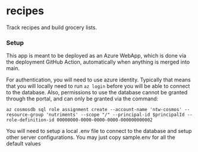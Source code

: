 # recipes
Track recipes and build grocery lists.

### Setup
This app is meant to be deployed as an Azure WebApp, which is done via the deployment GitHub Action, automatically when anything is merged into main. 

For authentication, you will need to use azure identity. Typically that means that you will locally need to run `az login` before you will be able to connect to the database. Also, permissions to use the database cannot be granted through the portal, and can only be granted via the command:

`az cosmosdb sql role assignment create --account-name 'ntw-cosmos' --resource-group 'nutriments' --scope "/" --principal-id $principalId --role-definition-id 00000000-0000-0000-0000-000000000002`

You will need to setup a local .env file to connect to the database and setup other server configurations. You may just copy sample.env for all the default values

